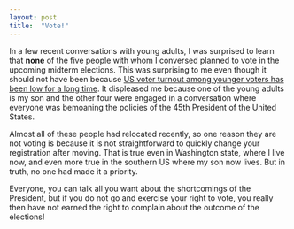 ```yaml
---
layout: post
title:  "Vote!"
---
```

In a few recent conversations with young adults, I was surprised to learn that **none** of the five people with whom I conversed planned to vote in the upcoming midterm elections. This was surprising to me even though it should not have been because [US voter turnout among younger voters has been low for a long time](https://www.vox.com/policy-and-politics/2018/7/18/17585898/young-voter-turnout-polls-midterms-2018).  It displeased me because one of the young adults is my son and the other four were engaged in a conversation where everyone was bemoaning the policies of the 45th President of the United States.

Almost all of these people had relocated recently, so one reason they are not voting is because it is not straightforward to quickly change your registration after moving. That is true even in Washington state, where I live now, and even more true in the southern US where my son now lives. But in truth, no one had made it a priority.

Everyone, you can talk all you want about the shortcomings of the President, but if you do not go and exercise your right to vote, you really then have not earned the right to complain about the outcome of the elections!
